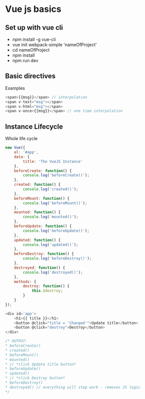 # Vue js basics

## Set up with vue cli
- npm install -g vue-cli
- vue init webpack-simple 'nameOfProject'
- cd nameOfProject
- npm install
- npm run dev 

## Basic directives
Examples
```js
<span>{{msg}}</span> // interpolation
<span v-text="msg"></span>
<span v-html="msg"></span>
<span v-once>{{msg}}</span> // one time interpolation
```

## Instance Lifecycle
Whole life cycle
```js
new Vue({
    el: '#app',
    data: {
        title: 'The VueJS Instance'
    },
    beforeCreate: function() {
        console.log('beforeCreate()');
    },
    created: function() {
        console.log('created()');
    },
    beforeMount: function() {
        console.log('beforeMount()');
    },
    mounted: function() {
        console.log('mounted()');
    },
    beforeUpdate: function() {
        console.log('beforeUpdate()');
    },
    updated: function() {
        console.log('updated()');
    },
    beforeDestroy: function() {
        console.log('beforeDestroy()');
    },
    destroyed: function() {
        console.log('destroyed()');
    },
    methods: {
        destroy: function() {
            this.$destroy;
        }
    }
});

<div id='app'>
    <h1>{{ title }}</h1>
    <button @click="title = 'Changed'">Update title</button>
    <button @click="destroy">Destroy</button>
</div>

/* OUTPUT:
* beforeCreate()
* created()
* beforeMount()
* mounted()
* // *click Update title button*
* beforeUpdate()
* updated()
* // *click Destroy button*
* beforeDestroy()
* destroyed() // everything will stop work - removes JS logic
*/
```
